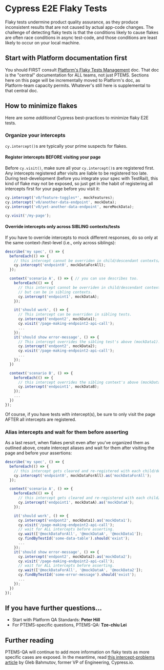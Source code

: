 # Cypress E2E Flaky Tests

Flaky tests undermine product quality assurance, as they produce inconsistent
results that are not caused by actual app-code changes. The challenge of
detecting flaky tests is that the conditions likely to cause flakes are often
race conditions in async test-code, and those conditions are least likely to
occur on your local machine.

## Start with Platform documentation first

You should FIRST consult [Platform's Flaky Tests Management][platform-flaky-tests]
doc. That doc is the "central" documentation for ALL teams,
not just PTEMS. Sections here on this page will be incrementally moved to
Platform's doc, as Platform-team capacity permits. Whatever's still here is
supplemental to that central doc.

## How to minimize flakes

Here are some _additional_ Cypress best-practices to minimize flaky E2E tests.

### Organize your intercepts

`cy.intercept()`s are typically your prime suspects for flakes.

#### Register intercepts BEFORE visiting your page

Before `cy.visit()`, make sure all your `cy.intercept()`s are registered first.
Any intercepts registered after visits are liable to be registered too late.
During test-development (before you integrate your spec with TestRail), this
kind of flake may not be exposed, so just get in the habit of registering all
intercepts first for your page before you visit it:

```js
cy.intercept('v0/feature-toggles*', mockFeatures);
cy.intercept('v0/another-data-endpoint', mockData);
cy.intercept('v0/yet-another-data-endpoint', moreMockData);

cy.visit('/my-page');
```

#### Override intercepts only across SIBLING contexts/tests

If you have to override intercepts to mock different responses, do so only at
the same context-/test-level (i.e., only across siblings):

```js
describe('my spec', () => {
  beforeEach(() => {
    // this intercept cannot be overriden in child/descendant contexts/tests.
    cy.intercept('endpoint0', mockDataForAll);
  });

  context('scenario A', () => { // you can use describes too.
    beforeEach(() => {
      // this intercept cannot be overriden in child/descendant contexts/tests,
      // but can be in sibling contexts.
      cy.intercept('endpoint1', mockDataA);
    });

    it('should work', () => {
      // This intercept can be overriden in sibling tests.
      cy.intercept('endpont2', mockData1);
      cy.visit('/page-making-endpoint2-api-call');
      ...
    });
    it('should show error-message', () => {
      // This intercept overrides the sibling test's above (mockData1).
      cy.intercept('endpont2', mockData2);
      cy.visit('/page-making-endpoint2-api-call');
      ...
    });
  })

  context('scenario B', () => {
    beforeEach(() => {
      // this intercept overrides the sibling context's above (mockDataA).
      cy.intercept('endpoint1', mockDataB);
    });
    ...
  })
});
```

Of course, if you have tests with intercept(s), be sure to only visit the page
AFTER all intercepts are registered.

### Alias intercepts and wait for them before asserting

As a last resort, when flakes persit even after you've organized them as
outlined above, create intercept aliases and wait for them after visiting the page and before your
assertions:

```js
describe('my spec', () => {
  beforeEach(() => {
    // this intercept gets cleared and re-registered with each child/descendant context/test.
    cy.intercept('endpoint0', mockDataForAll).as('mockDataForAll');
  });

  context('scenario A', () => {
    beforeEach(() => {
      // this intercept gets cleared and re-registered with each child/descendant test.
      cy.intercept('endpoint1', mockDataA).as('mockDataA');
    });

    it('should work', () => {
      cy.intercept('endpont2', mockData1).as('mockData1');
      cy.visit('/page-making-endpoint2-api-call');
      // wait for ALL intercepts before asserting.
      cy.wait(['@mockDataForAll', '@mockDataA', '@mockData1']);
      cy.findByTestId('some-data-table').should('exist');
      ...
    });
    it('should show error-message', () => {
      cy.intercept('endpont2', mockData2).as('mockData2');
      cy.visit('/page-making-endpoint2-api-call');
      // wait for ALL intercepts before asserting.
      cy.wait(['@mockDataForAll', '@mockDataA', '@mockData2']);
      cy.findByTestId('some-error-message').should('exist');
      ...
    });
  })
});
```

## If you have further questions...

- Start with Platform QA Standards: **Peter Hill**
- For PTEMS-specific questions, PTEMS-QA: **Tze-chiu Lei**

## Further reading

PTEMS-QA will continue to add more information on flaky tests as more specific
cases are exposed. In the meantime, read [this intercept-problems
article][bahmutov-intercepts-article] by Gleb Bahmutov, former VP of
Engineering, Cypress.io.

[platform-flaky-tests]: https://depo-platform-documentation.scrollhelp.site/developer-docs/Flaky-test-management-in-Cypress.1870430218.html
[cth-readme]:
https://github.com/department-of-veterans-affairs/vets-website/tree/master/script/cypress-testrail-helper
[bahmutov-intercepts-article]:
https://glebbahmutov.com/blog/cypress-intercept-problems/
